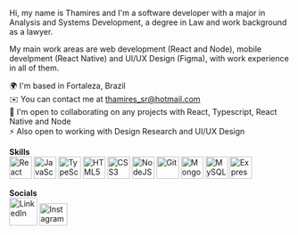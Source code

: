 Hi, my name is Thamires and I'm a software developer with a major in Analysis and Systems Development, a degree in Law and work background as a lawyer.

My main work areas are web development (React and Node), mobile develpment (React Native) and UI/UX Design (Figma), with work experience in all of them.

🌍  I'm based in Fortaleza, Brazil  
✉️  You can contact me at thamires_sr@hotmail.com  
🤝  I'm open to collaborating on any projects with React, Typescript, React Native and Node  
⚡  Also open to working with Design Research and UI/UX Design

**Skills**  
<img src="https://raw.githubusercontent.com/danielcranney/readme-generator/main/public/icons/skills/react-colored.svg" alt="React" style="width:40px;height:40px;"> <img src="https://raw.githubusercontent.com/danielcranney/readme-generator/main/public/icons/skills/javascript-colored.svg" alt="JavaScript" style="width:40px;height:40px;"> <img src="https://raw.githubusercontent.com/danielcranney/readme-generator/main/public/icons/skills/typescript-colored.svg" alt="TypeScript" style="width:40px;height:40px;"> <img src="https://raw.githubusercontent.com/danielcranney/readme-generator/main/public/icons/skills/html5-colored.svg" alt="HTML5" style="width:40px;height:40px;"> <img src="https://raw.githubusercontent.com/danielcranney/readme-generator/main/public/icons/skills/css3-colored.svg" alt="CSS3" style="width:40px;height:40px;"> <img src="https://raw.githubusercontent.com/danielcranney/readme-generator/main/public/icons/skills/nodejs-colored.svg" alt="NodeJS" style="width:40px;height:40px;"> <img src="https://raw.githubusercontent.com/danielcranney/readme-generator/main/public/icons/skills/git-colored.svg" alt="Git" style="width:40px;height:40px;"> <img src="https://raw.githubusercontent.com/danielcranney/readme-generator/main/public/icons/skills/mongodb-colored.svg" alt="MongoDB" style="width:40px;height:40px;"> <img src="https://raw.githubusercontent.com/danielcranney/readme-generator/main/public/icons/skills/mysql-colored.svg" alt="MySQL" style="width:40px;height:40px;"> <img src="https://raw.githubusercontent.com/danielcranney/readme-generator/main/public/icons/skills/express-colored-dark.svg" alt="Express" style="width:40px;height:40px;">

**Socials**  
<img src="https://brandlogos.net/wp-content/uploads/2016/06/linkedin-logo.png" href="https://www.linkedin.com/in/thamires-stoppelli-6ab51a175/" alt="LinkedIn" style="width:50px;height:50px;marginTop:10px"> <img src="https://cdn.freebiesupply.com/images/large/2x/instagram-logo-gradient-transparent.png" href="https://www.instagram.com/thamistoppelli/" alt="Instagram" style="width:50px;height:40px;">

<!---
ThamiStoppelli/ThamiStoppelli is a ✨ special ✨ repository because its `README.md` (this file) appears on your GitHub profile.
You can click the Preview link to take a look at your changes.
--->
